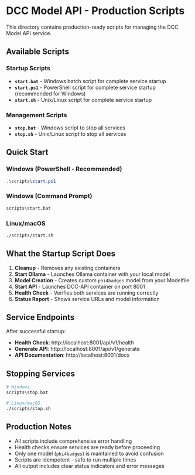 # DCC Model API - Production Scripts

This directory contains production-ready scripts for managing the DCC Model API service.

## Available Scripts

### Startup Scripts
- **`start.bat`** - Windows batch script for complete service startup
- **`start.ps1`** - PowerShell script for complete service startup (recommended for Windows)
- **`start.sh`** - Unix/Linux script for complete service startup

### Management Scripts
- **`stop.bat`** - Windows script to stop all services
- **`stop.sh`** - Unix/Linux script to stop all services

## Quick Start

### Windows (PowerShell - Recommended)
```powershell
.\scripts\start.ps1
```

### Windows (Command Prompt)
```cmd
scripts\start.bat
```

### Linux/macOS
```bash
./scripts/start.sh
```

## What the Startup Script Does

1. **Cleanup** - Removes any existing containers
2. **Start Ollama** - Launches Ollama container with your local model
3. **Model Creation** - Creates custom `phi4badges` model from your Modelfile
4. **Start API** - Launches DCC-API container on port 8001
5. **Health Check** - Verifies both services are running correctly
6. **Status Report** - Shows service URLs and model information

## Service Endpoints

After successful startup:
- **Health Check**: http://localhost:8001/api/v1/health
- **Generate API**: http://localhost:8001/api/v1/generate
- **API Documentation**: http://localhost:8001/docs

## Stopping Services

```bash
# Windows
scripts\stop.bat

# Linux/macOS
./scripts/stop.sh
```

## Production Notes

- All scripts include comprehensive error handling
- Health checks ensure services are ready before proceeding
- Only one model (`phi4badges`) is maintained to avoid confusion
- Scripts are idempotent - safe to run multiple times
- All output includes clear status indicators and error messages

